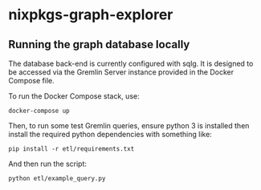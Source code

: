 # nixpkgs-graph-explorer

## Running the graph database locally

The database back-end is currently configured with sqlg. It is designed to be accessed via the Gremlin Server instance provided in the Docker Compose file.

To run the Docker Compose stack, use:

```
docker-compose up
```

Then, to run some test Gremlin queries, ensure python 3 is installed then install the required python dependencies with something like:

```
pip install -r etl/requirements.txt
```

And then run the script:

```
python etl/example_query.py
```
